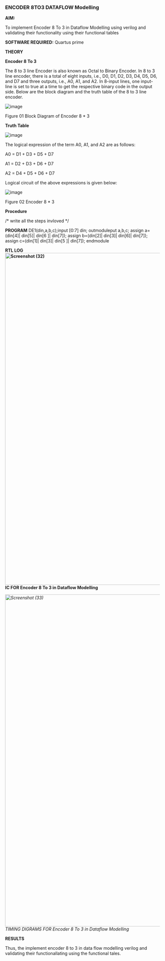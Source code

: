 ### ENCODER 8TO3 DATAFLOW Modelling

**AIM:**

To implement  Encoder 8 To 3 in Dataflow Modelling using verilog and validating their functionality using their functional tables

**SOFTWARE REQUIRED:** Quartus prime

**THEORY**

**Encoder 8 To 3**

The 8 to 3 line Encoder is also known as Octal to Binary Encoder. In 8 to 3 line encoder, there is a total of eight inputs, i.e., D0, D1, D2, D3, D4, D5, D6, and D7 and three outputs, i.e., A0, A1, and A2. In 8-input lines, one input-line is set to true at a time to get the respective binary code in the output side. Below are the block diagram and the truth table of the 8 to 3 line encoder.

![image](https://github.com/naavaneetha/ENCODER8TO3DATAFLOW/assets/154305477/0bc242c1-eb9e-4c47-afe5-30428470efc3)

Figure 01  Block Diagram of Encoder 8 * 3

**Truth Table**

![image](https://github.com/naavaneetha/ENCODER8TO3DATAFLOW/assets/154305477/35496b14-ae6e-4cd1-9abd-d6736b576575)

The logical expression of the term A0, A1, and A2 are as follows:

A0 = D1 + D3 + D5 + D7

A1 = D2 + D3 + D6 + D7

A2 = D4 + D5 + D6 + D7

Logical circuit of the above expressions is given below:

![image](https://github.com/naavaneetha/ENCODER8TO3DATAFLOW/assets/154305477/95acaee6-c873-4c75-89eb-ef09fb158053)

Figure 02  Encoder 8 * 3

**Procedure**

/* write all the steps invloved */

**PROGRAM**
DE1(din,a,b,c);input [0:7] din; 
outmoduleput a,b,c; 
assign a=(din[4]| din[5]| din[6 ]| din[7]); 
assign b=(din[2]| din[3]| din[6]| din[7]); 
assign c=(din[1]| din[3]| din[5 ]| din[7]); 
endmodule


**RTL LOG<img width="1920" height="1080" alt="Screenshot (32)" src="https://github.com/user-attachments/assets/49232e63-2b50-4679-ba10-3d5d72616b39" />
IC FOR Encoder 8 To 3 in Dataflow Modelling**

*<img width="1920" height="1080" alt="Screenshot (33)" src="https://github.com/user-attachments/assets/edf55d99-9897-49c2-acd6-f1f821e16b39" />
*TIMING DIGRAMS FOR Encoder 8 To 3 in Dataflow Modelling**

**RESULTS**

Thus, the implement encoder 8 to 3 in data flow modelling verilog and validating their functionallating using the functional tales.



